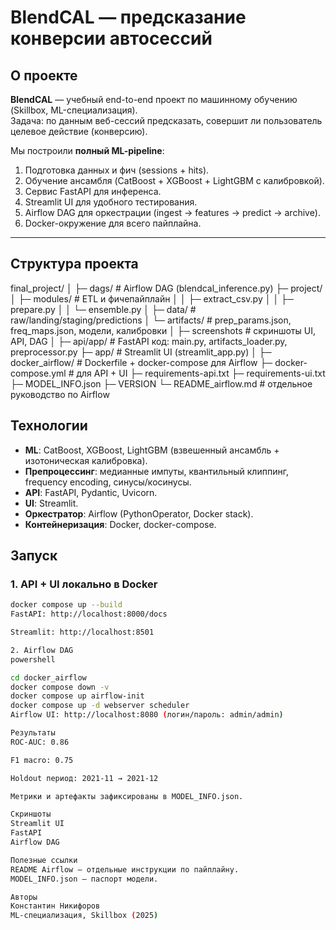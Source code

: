# BlendCAL — предсказание конверсии автосессий

## О проекте
**BlendCAL** — учебный end-to-end проект по машинному обучению (Skillbox, ML-специализация).  
Задача: по данным веб-сессий предсказать, совершит ли пользователь целевое действие (конверсию).  

Мы построили **полный ML-pipeline**:  
1. Подготовка данных и фич (sessions + hits).  
2. Обучение ансамбля (CatBoost + XGBoost + LightGBM с калибровкой).  
3. Сервис FastAPI для инференса.  
4. Streamlit UI для удобного тестирования.  
5. Airflow DAG для оркестрации (ingest → features → predict → archive).  
6. Docker-окружение для всего пайплайна.  

---

## Структура проекта
final_project/
│
├─ dags/ # Airflow DAG (blendcal_inference.py)
├─ project/
│ ├─ modules/ # ETL и фичепайплайн
│ │ ├─ extract_csv.py
│ │ ├─ prepare.py
│ │ └─ ensemble.py
│ ├─ data/ # raw/landing/staging/predictions
│ └─ artifacts/ # prep_params.json, freq_maps.json, модели, калибровки
│
├─ screenshots # скриншоты UI, API, DAG
│
├─ api/app/ # FastAPI код: main.py, artifacts_loader.py, preprocessor.py
├─ app/ # Streamlit UI (streamlit_app.py)
│
├─ docker_airflow/ # Dockerfile + docker-compose для Airflow
├─ docker-compose.yml # для API + UI
├─ requirements-api.txt
├─ requirements-ui.txt
├─ MODEL_INFO.json
├─ VERSION
└─ README_airflow.md # отдельное руководство по Airflow

## Технологии
- **ML**: CatBoost, XGBoost, LightGBM (взвешенный ансамбль + изотоническая калибровка).  
- **Препроцессинг**: медианные импуты, квантильный клиппинг, frequency encoding, синусы/косинусы.  
- **API**: FastAPI, Pydantic, Uvicorn.  
- **UI**: Streamlit.  
- **Оркестратор**: Airflow (PythonOperator, Docker stack).  
- **Контейнеризация**: Docker, docker-compose.  

## Запуск

### 1. API + UI локально в Docker
```bash
docker compose up --build
FastAPI: http://localhost:8000/docs

Streamlit: http://localhost:8501

2. Airflow DAG
powershell

cd docker_airflow
docker compose down -v
docker compose up airflow-init
docker compose up -d webserver scheduler
Airflow UI: http://localhost:8080 (логин/пароль: admin/admin)

Результаты
ROC-AUC: 0.86

F1 macro: 0.75

Holdout период: 2021-11 → 2021-12

Метрики и артефакты зафиксированы в MODEL_INFO.json.

Скриншоты
Streamlit UI
FastAPI
Airflow DAG

Полезные ссылки
README Airflow — отдельные инструкции по пайплайну.
MODEL_INFO.json — паспорт модели.

Авторы
Константин Никифоров
ML-специализация, Skillbox (2025)